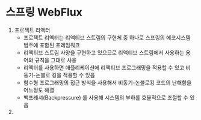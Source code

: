 # 스프링 WebFlux

1. 프로젝트 리액터
   * 프로젝트 리엑터는 리액티브 스트림의 구현체 중 하나로 스프링의 에코시스템 범주에 포함된 프레임워크
   * 리액티브 스트림 사양을 구현하고 있으므로 리액티브 스트림에서 사용하는 용어와 규칙을 그대로 사용
   * 리액터를 사용하면 애플리케이션에 리액티브 프로그래밍을 적용할 수 있고 비동기-논블로 킹을 적용할 수 있음
   * 함수형 프로그래밍의 접근 방식을 사용해서 비동기-논블로킹 코드의 난해함을 어느정도 해결
   * 백프레셔(Backpressure) 를 사용해 시스템의 부하를 효율적으로 조절할 수 있음
2. 